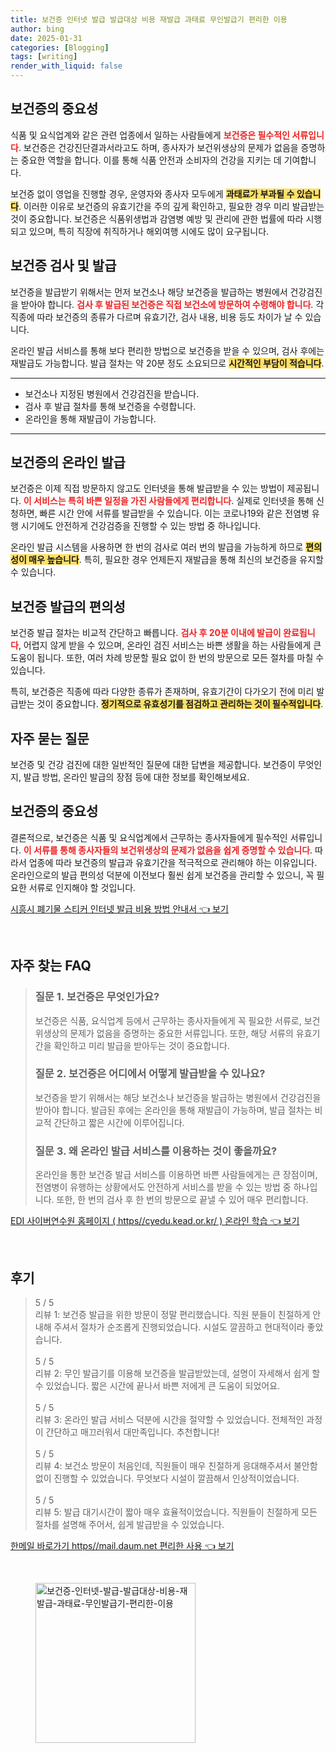 ```yaml
---
title: 보건증 인터넷 발급 발급대상 비용 재발급 과태료 무인발급기 편리한 이용
author: bing
date: 2025-01-31
categories: [Blogging]
tags: [writing]
render_with_liquid: false
---
```



<h2 id='보건증의_중요성'>보건증의 중요성</h2>

<p>식품 및 요식업계와 같은 관련 업종에서 일하는 사람들에게 <b><span style="color: #ee2323;">보건증은 필수적인 서류입니다</span></b>. 보건증은 건강진단결과서라고도 하며, 종사자가 보건위생상의 문제가 없음을 증명하는 중요한 역할을 합니다. 이를 통해 식품 안전과 소비자의 건강을 지키는 데 기여합니다.</p>

<p>보건증 없이 영업을 진행할 경우, 운영자와 종사자 모두에게 <b><span style="background-color: #ffe066;">과태료가 부과될 수 있습니다</span></b>. 이러한 이유로 보건증의 유효기간을 주의 깊게 확인하고, 필요한 경우 미리 발급받는 것이 중요합니다. 보건증은 식품위생법과 감염병 예방 및 관리에 관한 법률에 따라 시행되고 있으며, 특히 직장에 취직하거나 해외여행 시에도 많이 요구됩니다.</p>

<h2 id='보건증_검사_및_발급'>보건증 검사 및 발급</h2>

<p>보건증을 발급받기 위해서는 먼저 보건소나 해당 보건증을 발급하는 병원에서 건강검진을 받아야 합니다. <b><span style="color: #ee2323;">검사 후 발급된 보건증은 직접 보건소에 방문하여 수령해야 합니다</span></b>. 각 직종에 따라 보건증의 종류가 다르며 유효기간, 검사 내용, 비용 등도 차이가 날 수 있습니다.</p>

<p>온라인 발급 서비스를 통해 보다 편리한 방법으로 보건증을 받을 수 있으며, 검사 후에는 재발급도 가능합니다. 발급 절차는 약 20분 정도 소요되므로 <b><span style="background-color: #ffe066;">시간적인 부담이 적습니다</span></b>.</p>

<hr />

<ul>
    <li>보건소나 지정된 병원에서 건강검진을 받습니다.</li>
    <li>검사 후 발급 절차를 통해 보건증을 수령합니다.</li>
    <li>온라인을 통해 재발급이 가능합니다.</li>
</ul>

<hr />

<h2 id='보건증의_온라인_발급'>보건증의 온라인 발급</h2>

<p>보건증은 이제 직접 방문하지 않고도 인터넷을 통해 발급받을 수 있는 방법이 제공됩니다. <b><span style="color: #ee2323;">이 서비스는 특히 바쁜 일정을 가진 사람들에게 편리합니다</span></b>. 실제로 인터넷을 통해 신청하면, 빠른 시간 안에 서류를 발급받을 수 있습니다. 이는 코로나19와 같은 전염병 유행 시기에도 안전하게 건강검증을 진행할 수 있는 방법 중 하나입니다.</p>

<p>온라인 발급 시스템을 사용하면 한 번의 검사로 여러 번의 발급을 가능하게 하므로 <b><span style="background-color: #ffe066;">편의성이 매우 높습니다</span></b>. 특히, 필요한 경우 언제든지 재발급을 통해 최신의 보건증을 유지할 수 있습니다.</p>

<h2 id='보건증_발급의_편의성'>보건증 발급의 편의성</h2>

<p>보건증 발급 절차는 비교적 간단하고 빠릅니다. <b><span style="color: #ee2323;">검사 후 20분 이내에 발급이 완료됩니다</span></b>, 어렵지 않게 받을 수 있으며, 온라인 검진 서비스는 바쁜 생활을 하는 사람들에게 큰 도움이 됩니다. 또한, 여러 차례 방문할 필요 없이 한 번의 방문으로 모든 절차를 마칠 수 있습니다.</p>

<p>특히, 보건증은 직종에 따라 다양한 종류가 존재하며, 유효기간이 다가오기 전에 미리 발급받는 것이 중요합니다. <b><span style="background-color: #ffe066;">정기적으로 유효성기를 점검하고 관리하는 것이 필수적입니다</span></b>.</p>

<h2 id='자주_묻는_질문'>자주 묻는 질문</h2>

<p>보건증 및 건강 검진에 대한 일반적인 질문에 대한 답변을 제공합니다. 보건증이 무엇인지, 발급 방법, 온라인 발급의 장점 등에 대한 정보를 확인해보세요.</p>

<h2 id='결론'>보건증의 중요성</h2>

<p>결론적으로, 보건증은 식품 및 요식업계에서 근무하는 종사자들에게 필수적인 서류입니다. <b><span style="color: #ee2323;">이 서류를 통해 종사자들의 보건위생상의 문제가 없음을 쉽게 증명할 수 있습니다</span></b>. 따라서 업종에 따라 보건증의 발급과 유효기간을 적극적으로 관리해야 하는 이유입니다. 온라인으로의 발급 편의성 덕분에 이전보다 훨씬 쉽게 보건증을 관리할 수 있으니, 꼭 필요한 서류로 인지해야 할 것입니다.</p>


<p><a class="click-button" title="시흥시 폐기물 스티커 인터넷 발급 비용 방법 안내서" href="https://24nara.github.io/posts/%EC%8B%9C%ED%9D%A5%EC%8B%9C-%ED%8F%90%EA%B8%B0%EB%AC%BC-%EC%8A%A4%ED%8B%B0%EC%BB%A4-%EC%9D%B8%ED%84%B0%EB%84%B7-%EB%B0%9C%EA%B8%89-%EB%B9%84%EC%9A%A9-%EB%B0%A9%EB%B2%95-%EC%95%88%EB%82%B4%EC%84%9C/" rel="dofollow">시흥시 폐기물 스티커 인터넷 발급 비용 방법 안내서 👈 보기</a></p><br>
<h2 id='자주_찾는_FAQ'>자주 찾는 FAQ</h2>
<div itemscope="" itemtype="https://schema.org/FAQPage"> 
<blockquote> 
<div itemscope="" itemprop="mainEntity" itemtype="https://schema.org/Question"> 
<h3 itemprop="name">질문 1. 보건증은 무엇인가요?</h3> 
<div itemscope="" itemprop="acceptedAnswer" itemtype="https://schema.org/Answer"> 
<span itemprop="text"> 
<p>보건증은 식품, 요식업계 등에서 근무하는 종사자들에게 꼭 필요한 서류로, 보건위생상의 문제가 없음을 증명하는 중요한 서류입니다. 또한, 해당 서류의 유효기간을 확인하고 미리 발급을 받아두는 것이 중요합니다.</p> 
</span> 
</div> 
</div> 
<div itemscope="" itemprop="mainEntity" itemtype="https://schema.org/Question"> 
<h3 itemprop="name">질문 2. 보건증은 어디에서 어떻게 발급받을 수 있나요?</h3> 
<div itemscope="" itemprop="acceptedAnswer" itemtype="https://schema.org/Answer"> 
<span itemprop="text"> 
<p>보건증을 받기 위해서는 해당 보건소나 보건증을 발급하는 병원에서 건강검진을 받아야 합니다. 발급된 후에는 온라인을 통해 재발급이 가능하며, 발급 절차는 비교적 간단하고 짧은 시간에 이루어집니다.</p> 
</span> 
</div> 
</div> 
<div itemscope="" itemprop="mainEntity" itemtype="https://schema.org/Question"> 
<h3 itemprop="name">질문 3. 왜 온라인 발급 서비스를 이용하는 것이 좋을까요?</h3> 
<div itemscope="" itemprop="acceptedAnswer" itemtype="https://schema.org/Answer"> 
<span itemprop="text"> 
<p>온라인을 통한 보건증 발급 서비스를 이용하면 바쁜 사람들에게는 큰 장점이며, 전염병이 유행하는 상황에서도 안전하게 서비스를 받을 수 있는 방법 중 하나입니다. 또한, 한 번의 검사 후 한 번의 방문으로 끝낼 수 있어 매우 편리합니다.</p> 
</span> 
</div> 
</div> 
</blockquote> 
</div>
<p><a class="click-button" title="EDI 사이버연수원 홈페이지 ( https//cyedu.kead.or.kr/ ) 온라인 학습" href="https://24nara.github.io/posts/EDI-%EC%82%AC%EC%9D%B4%EB%B2%84%EC%97%B0%EC%88%98%EC%9B%90-%ED%99%88%ED%8E%98%EC%9D%B4%EC%A7%80-(-httpscyedu.kead.or.kr-)-%EC%98%A8%EB%9D%BC%EC%9D%B8-%ED%95%99%EC%8A%B5/" rel="dofollow">EDI 사이버연수원 홈페이지 ( https//cyedu.kead.or.kr/ ) 온라인 학습 👈 보기</a></p><br>
<h2 id='후기'>후기</h2>
<div itemscope itemtype="https://schema.org/Product">
  <blockquote>
  <div itemprop="review" itemscope itemtype="https://schema.org/Review">
      <div itemprop="reviewRating" itemscope itemtype="https://schema.org/Rating"> <span itemprop="ratingValue">5</span> / <span itemprop="bestRating">5</span> </div>
      <span itemprop="reviewBody">리뷰 1: 보건증 발급을 위한 방문이 정말 편리했습니다. 직원 분들이 친절하게 안내해 주셔서 절차가 순조롭게 진행되었습니다. 시설도 깔끔하고 현대적이라 좋았습니다.</span>
  </div>
  <br>
  <div itemprop="review" itemscope itemtype="https://schema.org/Review">
      <div itemprop="reviewRating" itemscope itemtype="https://schema.org/Rating"> <span itemprop="ratingValue">5</span> / <span itemprop="bestRating">5</span> </div>
      <span itemprop="reviewBody">리뷰 2: 무인 발급기를 이용해 보건증을 발급받았는데, 설명이 자세해서 쉽게 할 수 있었습니다. 짧은 시간에 끝나서 바쁜 저에게 큰 도움이 되었어요.</span>
  </div>
  <br>
  <div itemprop="review" itemscope itemtype="https://schema.org/Review">
      <div itemprop="reviewRating" itemscope itemtype="https://schema.org/Rating"> <span itemprop="ratingValue">5</span> / <span itemprop="bestRating">5</span> </div>
      <span itemprop="reviewBody">리뷰 3: 온라인 발급 서비스 덕분에 시간을 절약할 수 있었습니다. 전체적인 과정이 간단하고 매끄러워서 대만족입니다. 추천합니다!</span>
  </div>
  <br>
  <div itemprop="review" itemscope itemtype="https://schema.org/Review">
      <div itemprop="reviewRating" itemscope itemtype="https://schema.org/Rating"> <span itemprop="ratingValue">5</span> / <span itemprop="bestRating">5</span> </div>
      <span itemprop="reviewBody">리뷰 4: 보건소 방문이 처음인데, 직원들이 매우 친절하게 응대해주셔서 불안함 없이 진행할 수 있었습니다. 무엇보다 시설이 깔끔해서 인상적이었습니다.</span>
  </div>
  <br>
  <div itemprop="review" itemscope itemtype="https://schema.org/Review">
      <div itemprop="reviewRating" itemscope itemtype="https://schema.org/Rating"> <span itemprop="ratingValue">5</span> / <span itemprop="bestRating">5</span> </div>
      <span itemprop="reviewBody">리뷰 5: 발급 대기시간이 짧아 매우 효율적이었습니다. 직원들이 친절하게 모든 절차를 설명해 주어서, 쉽게 발급받을 수 있었습니다.</span>
  </div>
  </blockquote>
</div>
<p><a class="click-button" title="한메일 바로가기 https//mail.daum.net 편리한 사용" href="https://24nara.github.io/posts/%ED%95%9C%EB%A9%94%EC%9D%BC-%EB%B0%94%EB%A1%9C%EA%B0%80%EA%B8%B0-httpsmail.daum.net-%ED%8E%B8%EB%A6%AC%ED%95%9C-%EC%82%AC%EC%9A%A9/" rel="dofollow">한메일 바로가기 https//mail.daum.net 편리한 사용 👈 보기</a></p><br>
<figure class="image"><img src="https://24nara.github.io/assets/img/thumbnail/보건증-인터넷-발급-발급대상-비용-재발급-과태료-무인발급기-편리한-이용.webp" alt="보건증-인터넷-발급-발급대상-비용-재발급-과태료-무인발급기-편리한-이용" width="256" height="256"></figure>